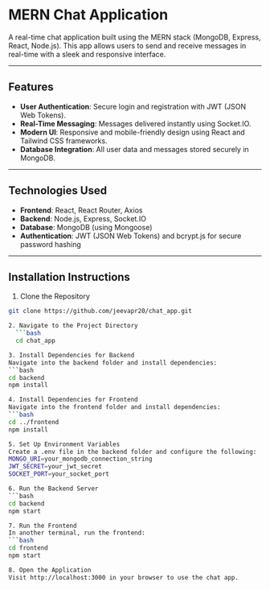 # MERN Chat Application

A real-time chat application built using the MERN stack (MongoDB, Express, React, Node.js). This app allows users to send and receive messages in real-time with a sleek and responsive interface.

---

## Features
- **User Authentication**: Secure login and registration with JWT (JSON Web Tokens).
- **Real-Time Messaging**: Messages delivered instantly using Socket.IO.
- **Modern UI**: Responsive and mobile-friendly design using React and Tailwind CSS frameworks.
- **Database Integration**: All user data and messages stored securely in MongoDB.

---

## Technologies Used
- **Frontend**: React, React Router, Axios
- **Backend**: Node.js, Express, Socket.IO
- **Database**: MongoDB (using Mongoose)
- **Authentication**: JWT (JSON Web Tokens) and bcrypt.js for secure password hashing

---

## Installation Instructions
1. Clone the Repository
  ```bash
  git clone https://github.com/jeevapr20/chat_app.git

2. Navigate to the Project Directory
    ```bash
    cd chat_app

3. Install Dependencies for Backend
Navigate into the backend folder and install dependencies:
  ```bash
  cd backend
  npm install

4. Install Dependencies for Frontend
Navigate into the frontend folder and install dependencies:
  ```bash
  cd ../frontend
  npm install

5. Set Up Environment Variables
Create a .env file in the backend folder and configure the following:
  MONGO_URI=your_mongodb_connection_string
  JWT_SECRET=your_jwt_secret
  SOCKET_PORT=your_socket_port

6. Run the Backend Server
  ```bash
  cd backend
  npm start

7. Run the Frontend
In another terminal, run the frontend:
  ```bash
  cd frontend
  npm start

8. Open the Application
Visit http://localhost:3000 in your browser to use the chat app.
